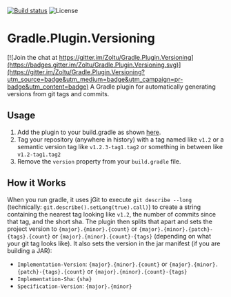 [![Build status](https://ci.appveyor.com/api/projects/status/x1xa4ilqfllewosp/branch/master?svg=true)](https://ci.appveyor.com/project/Zoltu/gradle-plugin-versioning/branch/master)
![License](https://img.shields.io/github/license/Zoltu/Gradle.Plugin.Versioning.svg)

# Gradle.Plugin.Versioning

[![Join the chat at https://gitter.im/Zoltu/Gradle.Plugin.Versioning](https://badges.gitter.im/Zoltu/Gradle.Plugin.Versioning.svg)](https://gitter.im/Zoltu/Gradle.Plugin.Versioning?utm_source=badge&utm_medium=badge&utm_campaign=pr-badge&utm_content=badge)
A Gradle plugin for automatically generating versions from git tags and commits.

## Usage
1. Add the plugin to your build.gradle as shown [here](https://plugins.gradle.org/plugin/com.zoltu.git-versioning).
2. Tag your repository (anywhere in history) with a tag named like `v1.2` or a semantic version tag like `v1.2.3-tag1.tag2` or something in between like `v1.2-tag1.tag2`
3. Remove the `version` property from your `build.gradle` file.

## How it Works
When you run gradle, it uses jGit to execute `git describe --long` (technically: `git.describe().setLong(true).call)`) to create a string containing the nearest tag looking like `v1.2`, the number of commits since that tag, and the short sha.  The plugin then splits that apart and sets the project version to `{major}.{minor}.{count}` or `{major}.{minor}.{patch}-{tags}.{count}` or `{major}.{minor}.{count}-{tags}` (depending on what your git tag looks like).  It also sets the version in the jar manifest (if you are building a JAR):
* `Implementation-Version`: `{major}.{minor}.{count}` or `{major}.{minor}.{patch}-{tags}.{count}` or `{major}.{minor}.{count}-{tags}`
* `Implementation-Sha`: `{sha}`
* `Specification-Version`: `{major}.{minor}`

